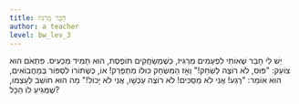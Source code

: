 ```yaml
---
title: חָבֵר מַרְגִּיז
author: a teacher
level: bw_lev_3
---
```

יֵשׁ לִי חָבֵר שֶׁאוֹתִי לִפְעָמִים מַרְגִּיז,
כְּשֶׁמְשַׂחֲקִים תּוֹפֶסֶת, הוּא תָּמִיד מַכְעִיס.
פִּתְאֹם הוּא צוֹעֵק: "פּוּס, לֹא רוֹצֶה לְשַׂחֵק!"
וְאָז הַמִּשְׂחָק כּוּלוֹ מִתְפַּרֵק!
אוֹ, כְּשֶׁתוֹרוֹ לִסְפּוֹר בְּמַחֲבוֹאִים,
הוּא אוֹמֵר: "רֶגַע! אֲנִי לֹא מַסְכִּים!
לֹא רוֹצֶה עַכְשָׁו, אֲנִי לֹא יָכוֹל!"
מַה הוּא חוֹשֵׁב לְעַצְמוֹ, שֶׁמַּגִּיעַ לוֹ הַכָּל?